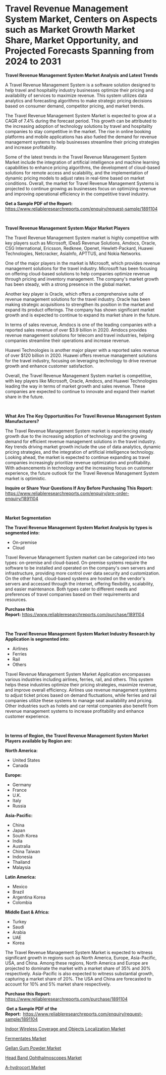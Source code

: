 <p><h1>Travel Revenue Management System Market, Centers on Aspects such as Market Growth Market Share, Market Opportunity, and Projected Forecasts Spanning from 2024 to 2031</h1></p><p><strong>Travel Revenue Management System Market Analysis and Latest Trends</strong></p>
<p><p>A Travel Revenue Management System is a software solution designed to help travel and hospitality industry businesses optimize their pricing and availability of services to maximize revenue. This system utilizes data analytics and forecasting algorithms to make strategic pricing decisions based on consumer demand, competitor pricing, and market trends.</p><p>The Travel Revenue Management System Market is expected to grow at a CAGR of 7.4% during the forecast period. This growth can be attributed to the increasing adoption of technology solutions by travel and hospitality companies to stay competitive in the market. The rise in online booking platforms and mobile applications has also fueled the demand for revenue management systems to help businesses streamline their pricing strategies and increase profitability.</p><p>Some of the latest trends in the Travel Revenue Management System Market include the integration of artificial intelligence and machine learning capabilities to enhance pricing algorithms, the development of cloud-based solutions for remote access and scalability, and the implementation of dynamic pricing models to adjust rates in real-time based on market conditions. Overall, the market for Travel Revenue Management Systems is projected to continue growing as businesses focus on optimizing revenue and improving operational efficiency in the competitive travel industry.</p></p>
<p><strong>Get a Sample PDF of the Report:&nbsp;</strong> <a href="https://www.reliableresearchreports.com/enquiry/request-sample/1891104">https://www.reliableresearchreports.com/enquiry/request-sample/1891104</a></p>
<p>&nbsp;</p>
<p><strong>Travel Revenue Management System Major Market Players</strong></p>
<p><p>The Travel Revenue Management System market is highly competitive with key players such as Microsoft, IDeaS Revenue Solutions, Amdocs, Oracle, CSG International, Ericsson, Redknee, Openet, Hewlett-Packard, Huawei Technologies, Netcracker, AsiaInfo, APTTUS, and Nokia Networks.</p><p>One of the major players in the market is Microsoft, which provides revenue management solutions for the travel industry. Microsoft has been focusing on offering cloud-based solutions to help companies optimize revenue through pricing and inventory management. The company's market growth has been steady, with a strong presence in the global market.</p><p>Another key player is Oracle, which offers a comprehensive suite of revenue management solutions for the travel industry. Oracle has been making strategic acquisitions to strengthen its position in the market and expand its product offerings. The company has shown significant market growth and is expected to continue to expand its market share in the future.</p><p>In terms of sales revenue, Amdocs is one of the leading companies with a reported sales revenue of over $3.9 billion in 2020. Amdocs provides revenue management solutions for telecom and travel industries, helping companies streamline their operations and increase revenue.</p><p>Huawei Technologies is another major player with a reported sales revenue of over $120 billion in 2020. Huawei offers revenue management solutions for the travel industry, focusing on leveraging technology to drive revenue growth and enhance customer satisfaction.</p><p>Overall, the Travel Revenue Management System market is competitive, with key players like Microsoft, Oracle, Amdocs, and Huawei Technologies leading the way in terms of market growth and sales revenue. These companies are expected to continue to innovate and expand their market share in the future.</p></p>
<p>&nbsp;</p>
<p><strong>What Are The Key Opportunities For Travel Revenue Management System Manufacturers?</strong></p>
<p><p>The Travel Revenue Management System market is experiencing steady growth due to the increasing adoption of technology and the growing demand for efficient revenue management solutions in the travel industry. Key trends driving market growth include the use of data analytics, dynamic pricing strategies, and the integration of artificial intelligence technology. Looking ahead, the market is expected to continue expanding as travel companies increasingly prioritize revenue optimization and profitability. With advancements in technology and the increasing focus on customer experience, the future outlook for the Travel Revenue Management System market is optimistic.</p></p>
<p><strong>Inquire or Share Your Questions If Any Before Purchasing This Report:</strong> <a href="https://www.reliableresearchreports.com/enquiry/pre-order-enquiry/1891104">https://www.reliableresearchreports.com/enquiry/pre-order-enquiry/1891104</a></p>
<p>&nbsp;</p>
<p><strong>Market Segmentation</strong></p>
<p><strong>The Travel Revenue Management System Market Analysis by types is segmented into:</strong></p>
<p><ul><li>On-premise</li><li>Cloud</li></ul></p>
<p><p>Travel Revenue Management System market can be categorized into two types: on-premise and cloud-based. On-premise systems require the software to be installed and operated on the company's own servers and infrastructure, providing more control over data security and customization. On the other hand, cloud-based systems are hosted on the vendor's servers and accessed through the internet, offering flexibility, scalability, and easier maintenance. Both types cater to different needs and preferences of travel companies based on their requirements and resources.</p></p>
<p><strong>Purchase this Report:&nbsp;</strong><a href="https://www.reliableresearchreports.com/purchase/1891104">https://www.reliableresearchreports.com/purchase/1891104</a></p>
<p>&nbsp;</p>
<p><strong>The Travel Revenue Management System Market Industry Research by Application is segmented into:</strong></p>
<p><ul><li>Airlines</li><li>Ferries</li><li>Rail</li><li>Others</li></ul></p>
<p><p>Travel Revenue Management System Market Application encompasses various industries including airlines, ferries, rail, and others. This system helps these industries optimize their pricing strategies, maximize revenue, and improve overall efficiency. Airlines use revenue management systems to adjust ticket prices based on demand fluctuations, while ferries and rail companies utilize these systems to manage seat availability and pricing. Other industries such as hotels and car rental companies also benefit from revenue management systems to increase profitability and enhance customer experience.</p></p>
<p>&nbsp;</p>
<p><strong>In terms of Region, the Travel Revenue Management System Market Players available by Region are:</strong></p>
<p>
    <p> <strong> North America: </strong>
        <ul>
            <li>United States</li>
            <li>Canada</li>
        </ul>
        </p> 
    <p> <strong> Europe: </strong>
        <ul>
            <li>Germany</li>
            <li>France</li>
            <li>U.K.</li>
            <li>Italy</li>
            <li>Russia</li>
        </ul>
        </p> 
    <p> <strong> Asia-Pacific: </strong>
        <ul>
            <li>China</li>
            <li>Japan</li>
            <li>South Korea</li>
            <li>India</li>
            <li>Australia</li>
            <li>China Taiwan</li>
            <li>Indonesia</li>
            <li>Thailand</li>
            <li>Malaysia</li>
        </ul>
        </p> 
    <p> <strong> Latin America: </strong>
        <ul>
            <li>Mexico</li>
            <li>Brazil</li>
            <li>Argentina Korea</li>
            <li>Colombia</li>
        </ul>
        </p> 
    <p> <strong> Middle East & Africa: </strong>
        <ul>
            <li>Turkey</li>
            <li>Saudi</li>
            <li>Arabia</li>
            <li>UAE</li>
            <li>Korea</li>
        </ul>
    </p>
    </p>
<p><p>The Travel Revenue Management System Market is expected to witness significant growth in regions such as North America, Europe, Asia-Pacific, USA, and China. Among these regions, North America and Europe are projected to dominate the market with a market share of 35% and 30% respectively. Asia-Pacific is also expected to witness substantial growth, capturing a market share of 20%. The USA and China are forecasted to account for 10% and 5% market share respectively.</p></p>
<p><strong>Purchase this Report: </strong><a href="https://www.reliableresearchreports.com/purchase/1891104">https://www.reliableresearchreports.com/purchase/1891104</a></p>
<p>&nbsp;<strong>Get a Sample PDF of the Report:&nbsp;&nbsp;</strong><a href="https://www.reliableresearchreports.com/enquiry/request-sample/1891104">https://www.reliableresearchreports.com/enquiry/request-sample/1891104</a></p>
<p><strong></strong></p>
<p><p><a href="https://github.com/kufem1/Market-Research-Report-List-1/blob/main/indoor-wireless-coverage-and-objects-localization-market.md">Indoor Wireless Coverage and Objects Localization Market</a></p><p><a href="https://view.publitas.com/reportprime-1/global-fermentates-market-by-types-applications-and-major-players-with-regional-growth-rate-analysis-and-development-situation-from-2024-to-2031/">Fermentates Market</a></p><p><a href="https://view.publitas.com/reportprime-1/gellan-gum-powder-market-size-growing-and-forecasted-for-period-from-2024-2031-and-provides-complete-market-analysis-of-this-market/">Gellan Gum Powder Market</a></p><p><a href="https://frill-swim-3cd.notion.site/Head-Band-Ophthalmoscopes-Market-Size-Reflecting-a-Forecast-Till-2031-Market-By-Type-By-Applicatio-8b7f7b27cf644a6c9c459e84fa12fdf4">Head Band Ophthalmoscopes Market</a></p><p><a href="https://meowing-canidae-761.notion.site/A-hydrocort-Market-Analysis-and-Market-Size-Global-Industry-Overview-Market-Segmentation-and-Forec-2e3beab592b04bdb85e1923fa8aa634b">A-hydrocort Market</a></p></p>